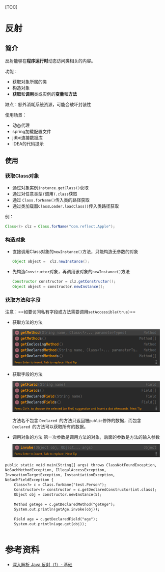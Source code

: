 [TOC]



# 反射

## 简介

反射能够在**程序运行时**动态访问类相关的内容。

功能：

* 获取对象所属的类
* 构造对象
* **获取**和**调用**类或实例的**变量**和**方法**

缺点：额外消耗系统资源，可能会破坏封装性

使用场景：

* 动态代理
* spring加载配置文件
* jdbc连接数据库
* IDEA的代码提示

## 使用

### 获取Class对象

* 通过对象实例`instance.getClass()`获取
* 通过对任意类型`T`调用`T.class`获取
* 通过 `Class.forName()`传入类的路径获取
* 通过类加载器`ClassLoader.loadClass()`传入类路径获取

例：

```java
Class<?> clz = Class.forName("com.reflect.Apple");
```

### 构造对象

* 直接调用Class对象的`newInstance()`方法，只能构造无参数的对象

  ```java
  Object object =  clz.newInstance();
  ```

* 先构造`Constructor`对象，再调用该对象的`newInstance()`方法

  ```java
  Constructor constructor = clz.getConstructor();
  Object object = constructor.newInstance();
  ```

### 获取方法和字段

注意：==如要访问私有字段或方法需要调用`setAccessible(true)`==

* 获取方法的方法

  ![image-20210513210920560](https://raw.githubusercontent.com/cluckl/Pinnned-repo/master/img/20210513210920.png)

* 获取字段的方法

  ![image-20210513211315552](https://raw.githubusercontent.com/cluckl/Pinnned-repo/master/img/20210513211315.png)

  方法名不包含 `Declared `的方法只返回被`public`修饰的数据，而包含 `Declared `的方法可以获取所有的数据。

* 调用对象的方法
  第一次参数是调用方法的对象，后面的参数是方法的输入参数
  
  ![image-20210513212243949](https://raw.githubusercontent.com/cluckl/Pinnned-repo/master/img/20210513212243.png)

```
public static void main(String[] args) throws ClassNotFoundException, NoSuchMethodException, IllegalAccessException, InvocationTargetException, InstantiationException, NoSuchFieldException {
    Class<?> c = Class.forName("test.Person");
    Constructor<?> constructor = c.getDeclaredConstructor(int.class);
    Object obj = constructor.newInstance(5);

    Method getAge = c.getDeclaredMethod("getAge");
    System.out.println(getAge.invoke(obj));

    Field age = c.getDeclaredField("age");
    System.out.println(age.get(obj));
    
```

# 参考资料

* [深入解析 Java 反射（1）- 基础](http://www.sczyh30.com/posts/Java/java-reflection-1/)

